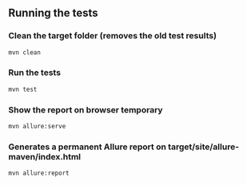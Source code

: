 ## Running the tests

### Clean the target folder (removes the old  test results)

```bash
mvn clean
```

### Run the tests

```bash
mvn test
```

### Show the report on browser temporary

```bash
mvn allure:serve
```

### Generates a permanent Allure report on target/site/allure-maven/index.html

```bash
mvn allure:report
```

